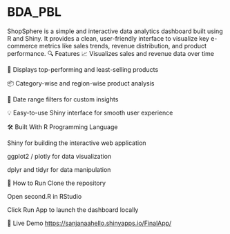 # BDA_PBL
ShopSphere is a simple and interactive data analytics dashboard built using R and Shiny. It provides a clean, user-friendly interface to visualize key e-commerce metrics like sales trends, revenue distribution, and product performance.
🔍 Features
📈 Visualizes sales and revenue data over time

🛒 Displays top-performing and least-selling products

📦 Category-wise and region-wise product analysis

📅 Date range filters for custom insights

💡 Easy-to-use Shiny interface for smooth user experience

🛠 Built With
R Programming Language

Shiny for building the interactive web application

ggplot2 / plotly for data visualization

dplyr and tidyr for data manipulation

📂 How to Run
Clone the repository

Open second.R in RStudio

Click Run App to launch the dashboard locally

🚀 Live Demo
https://sanjanaahello.shinyapps.io/FinalApp/
